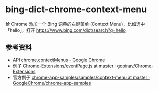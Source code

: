 # bing-dict-chrome-context-menu

给 Chrome 添加一个 Bing 词典的右键菜单 (Context Menu)，比如选中「hello」，打开 https://www.bing.com/dict/search?q=hello

## 参考资料

- API [chrome.contextMenus - Google Chrome](https://developer.chrome.com/extensions/contextMenus#method-create)
- 例子 [Chrome-Extensions/eventPage.js at master · gopinav/Chrome-Extensions](https://github.com/gopinav/Chrome-Extensions/blob/master/BudgetManager/eventPage.js)
- 官方例子 [chrome-app-samples/samples/context-menu at master · GoogleChrome/chrome-app-samples](https://github.com/GoogleChrome/chrome-app-samples/tree/master/samples/context-menu)
